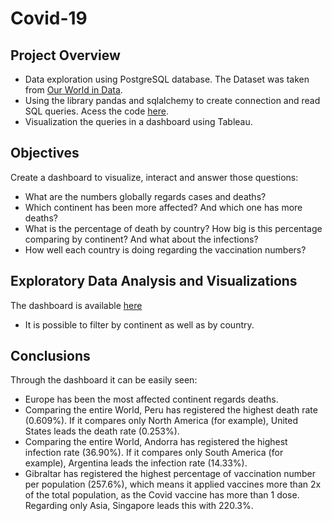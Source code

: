 # Covid-19

## Project Overview
- Data exploration using PostgreSQL database. The Dataset was taken from [Our World in Data](https://ourworldindata.org/covid-deaths).
- Using the library pandas and sqlalchemy to create connection and read SQL queries. Acess the code [here](https://github.com/ThiPauli/Covid_19_Exploration/blob/main/covid.ipynb).
- Visualization the queries in a dashboard using Tableau.

## Objectives
Create a dashboard to visualize, interact and answer those questions:
* What are the numbers globally regards cases and deaths?
* Which continent has been more affected? And which one has more deaths?
* What is the percentage of death by country? How big is this percentage comparing by continent? And what about the infections?
* How well each country is doing regarding the vaccination numbers?

## Exploratory Data Analysis and Visualizations
The dashboard is available [here](https://public.tableau.com/app/profile/thiago.pauli/viz/COVID-19Dashboard_16425313314180/Dashboard1)
* It is possible to filter by continent as well as by country.

## Conclusions
Through the dashboard it can be easily seen:
* Europe has been the most affected continent regards deaths.
* Comparing the entire World, Peru has registered the highest death rate (0.609%). If it compares only North America (for example), United States leads the death rate (0.253%).
* Comparing the entire World, Andorra has registered the highest infection rate (36.90%). If it compares only South America (for example), Argentina leads the infection rate (14.33%).
* Gibraltar has registered the highest percentage of vaccination number per population (257.6%), which means it applied vaccines more than 2x of the total population, as the Covid vaccine has more than 1 dose. Regarding only Asia, Singapore leads this with 220.3%.
